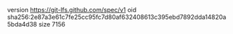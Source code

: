 version https://git-lfs.github.com/spec/v1
oid sha256:2e87a3e61c7fe25cc95fc7d80af632408613c395ebd7892dda14820a5bda4d38
size 7156
